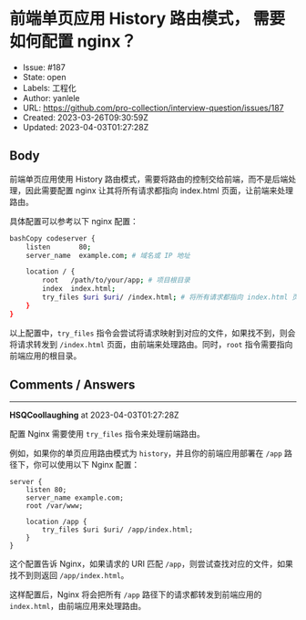 # 前端单页应用 History 路由模式， 需要如何配置 nginx？

- Issue: #187
- State: open
- Labels: 工程化
- Author: yanlele
- URL: https://github.com/pro-collection/interview-question/issues/187
- Created: 2023-03-26T09:30:59Z
- Updated: 2023-04-03T01:27:28Z

## Body

前端单页应用使用 History 路由模式，需要将路由的控制交给前端，而不是后端处理，因此需要配置 nginx 让其将所有请求都指向 index.html 页面，让前端来处理路由。

具体配置可以参考以下 nginx 配置：

```bash
bashCopy codeserver {
    listen       80;
    server_name  example.com; # 域名或 IP 地址

    location / {
        root   /path/to/your/app; # 项目根目录
        index  index.html;
        try_files $uri $uri/ /index.html; # 将所有请求都指向 index.html 页面
    }
}
```

以上配置中，`try_files` 指令会尝试将请求映射到对应的文件，如果找不到，则会将请求转发到 `/index.html` 页面，由前端来处理路由。同时，`root` 指令需要指向前端应用的根目录。

## Comments / Answers

---

**HSQCoollaughing** at 2023-04-03T01:27:28Z

配置 Nginx 需要使用 `try_files` 指令来处理前端路由。

例如，如果你的单页应用路由模式为 `history`，并且你的前端应用部署在 `/app` 路径下，你可以使用以下 Nginx 配置：

```
server {
    listen 80;
    server_name example.com;
    root /var/www;

    location /app {
        try_files $uri $uri/ /app/index.html;
    }
}
```

这个配置告诉 Nginx，如果请求的 URI 匹配 `/app`，则尝试查找对应的文件，如果找不到则返回 `/app/index.html`。

这样配置后，Nginx 将会把所有 `/app` 路径下的请求都转发到前端应用的 `index.html`，由前端应用来处理路由。
